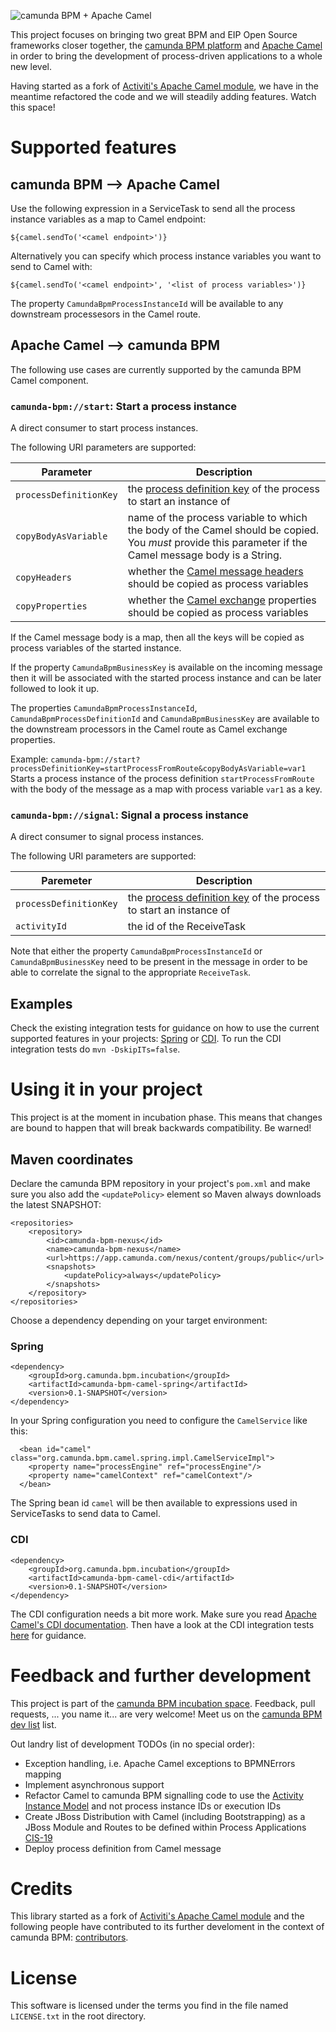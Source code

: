 ![camunda BPM + Apache Camel][1]

This project focuses on bringing two great BPM and EIP Open Source frameworks closer together, the [camunda BPM platform](http://camunda.org) and [Apache Camel](http://camel.camunda.org) in order to bring the development of process-driven  applications to a whole new level.

Having started as a fork of [Activiti's Apache Camel module](https://github.com/Activiti/Activiti/tree/master/modules/activiti-camel), we have in the meantime refactored the code and we will steadily adding features. Watch this space!

# Supported features
## camunda BPM --> Apache Camel
Use the following expression in a ServiceTask to send all the process instance variables as a map to Camel endpoint:

```
${camel.sendTo('<camel endpoint>')}
``` 
Alternatively you can specify which process instance variables you want to send to Camel with:

```
${camel.sendTo('<camel endpoint>', '<list of process variables>')}
``` 

The property `CamundaBpmProcessInstanceId` will be available to any downstream processesors in the Camel route.

## Apache Camel --> camunda BPM
The following use cases are currently supported by the camunda BPM Camel component.

### `camunda-bpm://start`: Start a process instance
A direct consumer to start process instances. 

The following URI parameters are supported: 

Parameter | Description
--- | --- 
`processDefinitionKey` | the [process definition key](http://docs.camunda.org/api-references/java/org/camunda/bpm/engine/RuntimeService.html) of the process to start an instance of 
`copyBodyAsVariable` | name of the process variable to which the body of the Camel should be copied. You *must* provide this parameter if the Camel message body is a String.
`copyHeaders` | whether the [Camel message headers](http://camel.apache.org/header.html) should be copied as process variables
`copyProperties` | whether the [Camel exchange](http://camel.apache.org/maven/current/camel-core/apidocs/org/apache/camel/Exchange.html) properties should be copied as process variables

If the Camel message body is a map, then all the keys will be copied as process variables of the started instance.

If the property `CamundaBpmBusinessKey` is available on the incoming message then it will be associated with the started process instance and can be later followed to look it up.

The properties `CamundaBpmProcessInstanceId`, `CamundaBpmProcessDefinitionId` and `CamundaBpmBusinessKey` are available to the downstream processors in the Camel route as Camel exchange properties.

Example: `camunda-bpm://start?processDefinitionKey=startProcessFromRoute&copyBodyAsVariable=var1`
Starts a process instance of the process definition `startProcessFromRoute` with the body of the message as a map with process variable `var1` as a key.

### `camunda-bpm://signal`: Signal a process instance
A direct consumer to signal process instances.

The following URI parameters are supported:

Paremeter | Description
--- | --- 
`processDefinitionKey` | the [process definition key](http://docs.camunda.org/api-references/java/org/camunda/bpm/engine/RuntimeService.html) of the process to start an instance of 
`activityId`| the id of the ReceiveTask 
 
Note that either the property `CamundaBpmProcessInstanceId` or `CamundaBpmBusinessKey` need to be present in the message in order to be able to correlate the signal to the appropriate `ReceiveTask`.

## Examples
Check the existing integration tests for guidance on how to use the current supported features in your projects: [Spring](https://github.com/rafacm/camunda-bpm-camel/blob/master/camunda-bpm-camel-spring/src/test/java/org/camunda/bpm/camel/spring) or [CDI](https://github.com/camunda/camunda-bpm-camel/blob/master/camunda-bpm-camel-cdi/src/test/java/org/camunda/bpm/camel/cdi/). To run the CDI integration tests do `mvn -DskipITs=false`.

# Using it in your project
This project is at the moment in incubation phase. This means that changes are bound to happen that will break backwards compatibility. Be warned!

## Maven coordinates

Declare the camunda BPM repository in your project's `pom.xml` and make sure you also add the `<updatePolicy>` element so Maven always downloads the latest SNAPSHOT: 

```
<repositories>
	<repository>
		<id>camunda-bpm-nexus</id>
		<name>camunda-bpm-nexus</name>
		<url>https://app.camunda.com/nexus/content/groups/public</url>
		<snapshots>
			<updatePolicy>always</updatePolicy>
		</snapshots>
	</repository>
</repositories>
```

Choose a dependency depending on your target environment:

### Spring
```
<dependency>
    <groupId>org.camunda.bpm.incubation</groupId>
    <artifactId>camunda-bpm-camel-spring</artifactId>
    <version>0.1-SNAPSHOT</version>
</dependency>
```
In your Spring configuration you need to configure the `CamelService` like this:

```
  <bean id="camel" class="org.camunda.bpm.camel.spring.impl.CamelServiceImpl">
    <property name="processEngine" ref="processEngine"/>
    <property name="camelContext" ref="camelContext"/>
  </bean>
```

The Spring bean id `camel` will be then available to expressions used in ServiceTasks to send data to Camel.

### CDI
```
<dependency>
    <groupId>org.camunda.bpm.incubation</groupId>
    <artifactId>camunda-bpm-camel-cdi</artifactId>
    <version>0.1-SNAPSHOT</version>
</dependency>
```

The CDI configuration needs a bit more work. Make sure you read [Apache Camel's CDI documentation](http://camel.apache.org/cdi.html). Then have a look at the CDI integration tests [here](https://github.com/camunda/camunda-bpm-camel/blob/master/camunda-bpm-camel-cdi/src/test/java/org/camunda/bpm/camel/cdi/) for guidance. 

# Feedback and further development

This project is part of the [camunda BPM incubation space](https://github.com/camunda/camunda-bpm-incubation). Feedback, pull requests, ... you name it... are very welcome! Meet us on the [camunda BPM dev list](https://groups.google.com/forum/?fromgroups#!forum/camunda-bpm-dev) list.

Out landry list of development TODOs (in no special order):

- Exception handling, i.e. Apache Camel exceptions to BPMNErrors mapping
- Implement asynchronous support  
- Refactor Camel to camunda BPM signalling code to use the [Activity Instance Model](http://camundabpm.blogspot.de/2013/06/introducing-activity-instance-model-to.html) and not process instance IDs or execution IDs
- Create JBoss Distribution with Camel (including Bootstrapping) as a JBoss Module and Routes to be defined within Process Applications [CIS-19](https://app.camunda.com/jira/browse/CIS-19)
- Deploy process definition from Camel message

# Credits

This library started as a fork of [Activiti's Apache Camel module](https://github.com/Activiti/Activiti/tree/master/modules/activiti-camel) and the following people have contributed to its further develoment in the context of camunda BPM: [contributors](https://github.com/camunda/camunda-bpm-camel/graphs/contributors).

# License

This software is licensed under the terms you  find in the file named `LICENSE.txt` in the root directory.

[1]: http://rafael.cordones.me/assets/camunda-bpm-camel.png
